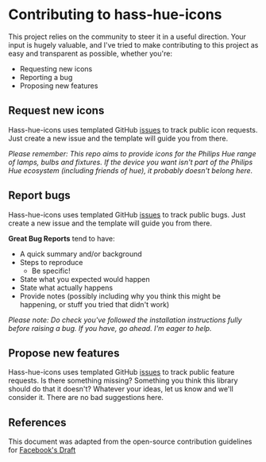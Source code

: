 # Contributing to hass-hue-icons
This project relies on the community to steer it in a useful direction. Your input is hugely valuable, and I've tried to make contributing to this project as easy and transparent as possible, whether you're:

- Requesting new icons
- Reporting a bug
- Proposing new features


## Request new icons
Hass-hue-icons uses templated GitHub [issues](https://github.com/beecho01/material-symbols/issues) to track public icon requests. Just create a new issue and the template will guide you from there.

*Please remember: This repo aims to provide icons for the Philips Hue range of lamps, bulbs and fixtures. If the device you want isn't part of the Philips Hue ecosystem (including friends of hue), it probably doesn't belong here.*


## Report bugs 
Hass-hue-icons uses templated GitHub [issues](https://github.com/beecho01/material-symbols/issues) to track public bugs. Just create a new issue and the template will guide you from there.

**Great Bug Reports** tend to have:

- A quick summary and/or background
- Steps to reproduce
  - Be specific!
- State what you expected would happen
- State what actually happens
- Provide notes (possibly including why you think this might be happening, or stuff you tried that didn't work)

*Please note: Do check you've followed the installation instructions fully before raising a bug. If you have, go ahead. I'm eager to help.*

## Propose new features
Hass-hue-icons uses templated GitHub [issues](https://github.com/beecho01/material-symbols/issues) to track public feature requests. Is there something missing? Something you think this library should do that it doesn't? Whatever your ideas, let us know and we'll consider it. There are no bad suggestions here.

## References
This document was adapted from the open-source contribution guidelines for [Facebook's Draft](https://github.com/facebook/draft-js/blob/a9316a723f9e918afde44dea68b5f9f39b7d9b00/CONTRIBUTING.md)
